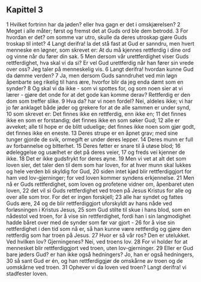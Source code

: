## Kapittel 3

1 Hvilket fortrinn har da jøden? eller hva gagn er det i omskjærelsen?
2 Meget i alle måter; først og fremst det at Guds ord ble dem betrodd.
3 For hvordan er det? om somme var utro, skulle da deres utroskap gjøre Guds troskap til intet?
4 Langt derifra! la det stå fast at Gud er sanndru, men hvert menneske en løgner, som skrevet er: At du må kjennes rettferdig i dine ord og vinne når du fører din sak.
5 Men dersom vår urettferdighet viser Guds rettferdighet, hva skal vi da si? Er vel Gud urettferdig når han fører sin vrede over oss? Jeg taler på menneskelig vis.
6 Langt derifra! hvordan kunne Gud da dømme verden?
7 Ja, men dersom Guds sanndruhet ved min løgn åpenbarte seg rikelig til hans ære, hvorfor blir da jeg enda dømt som en synder?
8 Og skal vi da ikke - som vi spottes for, og som noen sier at vi lærer - gjøre det onde for at det gode kan komme derav? Rettferdig er den dom som treffer slike.
9 Hva da? har vi noen fordel? Nei, aldeles ikke; vi har jo før anklaget både jøder og grekere for at de alle sammen er under synd,
10 som skrevet er: Det finnes ikke en rettferdig, enn ikke en;
11 det finnes ikke en som er forstandig; det finnes ikke en som søker Gud;
12 alle er avveket; alle til hope er de blitt uduelige; det finnes ikke noen som gjør godt, det finnes ikke en eneste.
13 Deres strupe er en åpnet grav; med sine tunger gjorde de svik, ormegift er under deres lepper.
14 Deres munn er full av forbannelse og bitterhet.
15 Deres føtter er snare til å utøse blod;
16 ødeleggelse og usælhet er det på deres veier,
17 og freds vei kjenner de ikke.
18 Det er ikke gudsfrykt for deres øyne.
19 Men vi vet at alt det som loven sier, det taler den til dem som har loven, for at hver munn skal lukkes og hele verden bli skyldig for Gud,
20 siden intet kjød blir rettferdiggjort for ham ved lov-gjerninger; for ved loven kommer syndens erkjennelse.
21 Men nå er Guds rettferdighet, som loven og profetene vidner om, åpenbaret uten loven,
22 det vil si Guds rettferdighet ved troen på Jesus Kristus for alle og over alle som tror. For det er ingen forskjell;
23 alle har syndet og fattes Guds ære,
24 og de blir rettferdiggjort uforskyldt av hans nåde ved forløsningen i Kristus Jesus,
25 som Gud stilte til skue i hans blod, som en nådestol ved troen, for å vise sin rettferdighet, fordi han i sin langmodighet hadde båret over med de synder som før var gjort -
26 for å vise sin rettferdighet i den tid som nå er, så han kunne være rettferdig og gjøre den rettferdig som har troen på Jesus.
27 Hvor er så vår ros? Den er utelukket. Ved hvilken lov? Gjerningenes? Nei, ved troens lov.
28 For vi holder for at mennesket blir rettferdiggjort ved troen, uten lov-gjerninger.
29 Eller er Gud bare jøders Gud? er han ikke også hedningers? Jo, han er også hedningers,
30 så sant Gud er én, og han rettferdiggjør de omskårne av troen og de uomskårne ved troen.
31 Ophever vi da loven ved troen? Langt derifra! vi stadfester loven.
